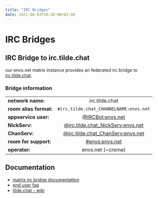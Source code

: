 ```yaml
---
title: "IRC Bridges"
date: 2021-08-03T20:30:00+02:00
---
```


# IRC Bridges

## IRC Bridge to irc.tilde.chat

our envs.net matrix instance provides an federated irc bridge to [irc.tilde.chat](https://tilde.chat/).

### Bridge information

|  |  |
|:------------------------|:------------------------------------------------------------------------------------------:|
| **network name:**       | irc.tilde.chat                                                                             |
| **room alias format:**  | `#irc.tilde.chat_CHANNELNAME:envs.net`                                                     |
| **appservice user:**    | [@IRCBot:envs.net](https://matrix.to/#/@IRCBot:envs.net)                                   |
| **NickServ:**           | [@irc.tilde.chat_NickServ:envs.net](https://matrix.to/#/@irc.tilde.chat_NickServ:envs.net) |
| **ChanServ:**           | [@irc.tilde.chat_ChanServ:envs.net](https://matrix.to/#/@irc.tilde.chat_ChanServ:envs.net) |
| **room for support:**   | [#envs:envs.net](https://matrix.to/#/envs:envs.net)                                        |
| **operator:**           | envs.net (~creme)                                                                          |

## Documentation

- [matrix irc bridge documentation](https://matrix-org.github.io/matrix-appservice-irc/latest/usage.html)
- [end user faq](https://github.com/matrix-org/matrix-appservice-irc/wiki/End-user-FAQ)
- [tilde.chat - wiki](https://tilde.chat/wiki/)
